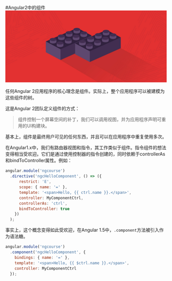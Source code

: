 #Angular2中的组件
![](../assets/components.jpg)

任何Angular 2应用程序的核心理念是组件。实际上，整个应用程序可以被建模为这些组件的树。

这是Angular 2团队定义组件的方式：

>组件控制一个屏幕空间的补丁，我们可以调用视图，并为应用程序声明可重用的UI构建块。

基本上，组件是最终用户可见的任何东西，并且可以在应用程序中重复使用多次。

在Angular1.x中，我们有路由器视图和指令，其工作类似于组件。指令组件的想法变得相当受欢迎。它们是通过使用控制器的指令创建的，同时依赖于controllerAs和bindToController属性。例如：

```js
angular.module('ngcourse')
  .directive('ngcHelloComponent', () => ({
      restrict: 'E',
      scope: { name: '=' },
      template: '<span>Hello, {{ ctrl.name }}.</span>',
      controller: MyComponentCtrl,
      controllerAs: 'ctrl',
      bindToController: true
    })
  );
```
事实上，这个概念变得如此受欢迎，在Angular 1.5中，`.component`方法被引入作为语法糖。

```js
angular.module('ngcourse')
  .component('ngcHelloComponent', {
    bindings: { name: '=' },
    template: '<span>Hello, {{ $ctrl.name }}.</span>',
    controller: MyComponentCtrl
  });
```